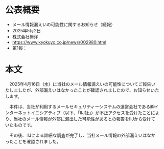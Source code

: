 # 公表概要
- メール情報漏えいの可能性に関するお知らせ（続報）
- 2025年5月2日
- 株式会社極洋
- https://www.kyokuyo.co.jp/news/002980.html
- 第1報：

# 本文
　2025年4月16日（水）に当社のメール情報漏えいの可能性についてご報告いたしましたが、外部漏えいはなかったことが確認されましたので、お知らせいたします。

　本件は、当社が利用するメールセキュリティーシステムの運営会社である㈱インターネットイニシアティブ（以下、「IIJ社」）が不正アクセスを受けたことにより、当社のメール情報が外部に漏出した可能性があるとの報告をIIJから受けていたものです。

　その後、IIJによる詳細な調査が完了し、当社メール情報の外部漏えいはなかったことを確認されました。
